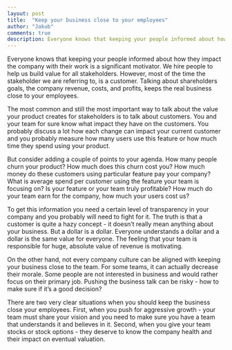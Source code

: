 ```yaml
---
layout: post
title:  "Keep your business close to your employees"
author: "Jakub"
comments: true
description: Everyone knows that keeping your people informed about how they impact the company with their work is a significant motivator. Talking about shareholders goals keeps the real business close to your employees.
---
```

Everyone knows that keeping your people informed about how they impact the company with their work is a significant motivator. We hire people to help us build value for all stakeholders. However, most of the time the stakeholder we are referring to, is a customer. Talking about shareholders goals, the company revenue, costs, and profits, keeps the real business close to your employees.

The most common and still the most important way to talk about the value your product creates for stakeholders is to talk about customers. You and your team for sure know what impact they have on the customers. You probably discuss a lot how each change can impact your current customer and you probably measure how many users use this feature or how much time they spend using your product.

But consider adding a couple of points to your agenda. How many people churn your product? How much does this churn cost you? How much money do these customers using particular feature pay your company? What is average spend per customer using the feature your team is focusing on? Is your feature or your team truly profitable? How much do your team earn for the company, how much your users cost us?

To get this information you need a certain level of transparency in your company and you probably will need to fight for it. The truth is that a customer is quite a hazy concept - it doesn’t really mean anything about your business. But a dollar is a dollar. Everyone understands a dollar and a dollar is the same value for everyone. The feeling that your team is responsible for huge, absolute value of revenue is motivating.

On the other hand, not every company culture can be aligned with keeping your business close to the team. For some teams, it can actually decrease their morale. Some people are not interested in business and would rather focus on their primary job. Pushing the business talk can be risky - how to make sure if it’s a good decision?

There are two very clear situations when you should keep the business close your employees. First, when you push for aggressive growth - your team must share your vision and you need to make sure you have a team that understands it and believes in it. Second, when you give your team stocks or stock options - they deserve to know the company health and their impact on eventual valuation.
